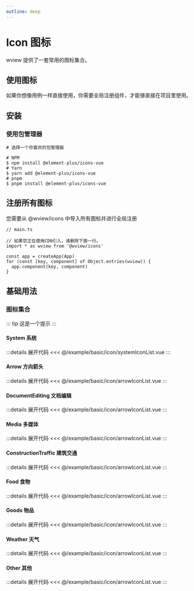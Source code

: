 ```yaml
---
outline: deep
---
```


# Icon 图标

wview 提供了一套常用的图标集合。

## 使用图标

如果你想像用例一样直接使用，你需要全局注册组件，才能够直接在项目里使用。

## 安装

### 使用包管理器

```shell  
# 选择一个你喜欢的包管理器

# NPM
$ npm install @element-plus/icons-vue
# Yarn
$ yarn add @element-plus/icons-vue
# pnpm
$ pnpm install @element-plus/icons-vue
```

## 注册所有图标

您需要从 @wview/icons 中导入所有图标并进行全局注册

```shell
// main.ts

// 如果您正在使用CDN引入，请删除下面一行。
import * as wview from '@wview/icons'

const app = createApp(App)
for (const [key, component] of Object.entries(wview)) {
  app.component(key, component)
}
```

## 基础用法

### 图标集合

<!-- <script lang='ts'>
export default {
  data() {
    return {
      dynamicComponent: null
    }
  },
  mounted() {
    import ('../../example/basic/ExampleIcon.vue').then(module => {
      this.dynamicComponent = module.default
    })
  }
}
</script>

<ClientOnly>
  <component v-if="dynamicComponent" :is="dynamicComponent"></component>
</ClientOnly>

:::details 展开代码
<<< @/example/basic/ExampleIcon.vue
::: -->

::: tip
这是一个提示
:::

#### System 系统

<script lang="ts" setup>
  import systemIconList from '@/example/basic/icon/systemIconList.vue'
  import arrowIconList from '@/example/basic/icon/arrowIconList.vue'

  import editIconIconList from '@/example/basic/icon/editIconList.vue'
  import foodIconList from '@/example/basic/icon/foodIconList.vue'
  import goodsIconList from '@/example/basic/icon/goodsIconList.vue'
  import mediaIconList from '@/example/basic/icon/mediaIconList.vue'
  import trafficIconList from '@/example/basic/icon/trafficIconList.vue'
  import weatherIconList from '@/example/basic/icon/weatherIconList.vue'
  import otherIconList from '@/example/basic/icon/otherIconList.vue'
</script>

<ClientOnly>
  <systemIconList/>
</ClientOnly>

:::details 展开代码
<<< @/example/basic/icon/systemIconList.vue
:::

#### Arrow 方向箭头

<ClientOnly>
  <arrowIconList/>
</ClientOnly>

:::details 展开代码
<<< @/example/basic/icon/arrowIconList.vue
:::

#### DocumentEditing 文档编辑


<ClientOnly>
  <arrowIconList/>
</ClientOnly>

:::details 展开代码
<<< @/example/basic/icon/arrowIconList.vue
:::
#### Media 多媒体

<ClientOnly>
  <arrowIconList/>
</ClientOnly>

:::details 展开代码
<<< @/example/basic/icon/arrowIconList.vue
:::

#### ConstructionTraffic 建筑交通

<ClientOnly>
  <arrowIconList/>
</ClientOnly>

:::details 展开代码
<<< @/example/basic/icon/arrowIconList.vue
:::

#### Food 食物

<ClientOnly>
  <arrowIconList/>
</ClientOnly>

:::details 展开代码
<<< @/example/basic/icon/arrowIconList.vue
:::

#### Goods 物品

<ClientOnly>
  <arrowIconList/>
</ClientOnly>

:::details 展开代码
<<< @/example/basic/icon/arrowIconList.vue
:::

#### Weather 天气

<ClientOnly>
  <arrowIconList/>
</ClientOnly>

:::details 展开代码
<<< @/example/basic/icon/arrowIconList.vue
:::

#### Other 其他

<ClientOnly>
  <arrowIconList/>
</ClientOnly>

:::details 展开代码
<<< @/example/basic/icon/arrowIconList.vue
:::
